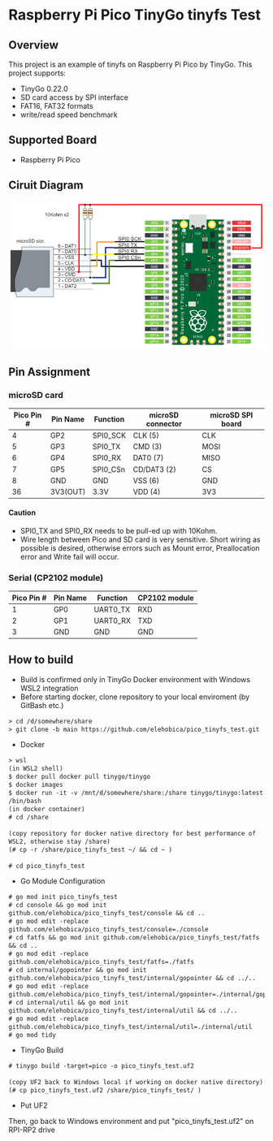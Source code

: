 # Raspberry Pi Pico TinyGo tinyfs Test
## Overview
This project is an example of tinyfs on Raspberry Pi Pico by TinyGo.
This project supports:
* TinyGo 0.22.0
* SD card access by SPI interface
* FAT16, FAT32 formats
* write/read speed benchmark

## Supported Board
* Raspberry Pi Pico

## Ciruit Diagram
![Circuit Diagram](doc/Pico_FatFs_Test_Schematic.png)

## Pin Assignment
### microSD card

| Pico Pin # | Pin Name | Function | microSD connector | microSD SPI board |
----|----|----|----|----
|  4 | GP2 | SPI0_SCK | CLK (5) | CLK |
|  5 | GP3 | SPI0_TX | CMD (3) | MOSI |
|  6 | GP4 | SPI0_RX | DAT0 (7) | MISO |
|  7 | GP5 | SPI0_CSn | CD/DAT3 (2) | CS |
|  8 | GND | GND | VSS (6) | GND |
| 36 | 3V3(OUT) | 3.3V | VDD (4) | 3V3 |

#### Caution
* SPI0_TX and SPI0_RX needs to be pull-ed up with 10Kohm.
* Wire length between Pico and SD card is very sensitive. Short wiring as possible is desired, otherwise errors such as Mount error, Preallocation error and Write fail will occur.

### Serial (CP2102 module)
| Pico Pin # | Pin Name | Function | CP2102 module |
----|----|----|----
|  1 | GP0 | UART0_TX | RXD |
|  2 | GP1 | UART0_RX | TXD |
|  3 | GND | GND | GND |

## How to build
* Build is confirmed only in TinyGo Docker environment with Windows WSL2 integration
* Before starting docker, clone repository to your local enviroment (by GitBash etc.)
```
> cd /d/somewhere/share
> git clone -b main https://github.com/elehobica/pico_tinyfs_test.git
```

* Docker
```
> wsl
(in WSL2 shell)
$ docker pull docker pull tinygo/tinygo
$ docker images
$ docker run -it -v /mnt/d/somewhere/share:/share tinygo/tinygo:latest /bin/bash
(in docker container)
# cd /share

(copy repository for docker native directory for best performance of WSL2, otherwise stay /share)
(# cp -r /share/pico_tinyfs_test ~/ && cd ~ )

# cd pico_tinyfs_test
```

* Go Module Configuration
```
# go mod init pico_tinyfs_test
# cd console && go mod init github.com/elehobica/pico_tinyfs_test/console && cd ..
# go mod edit -replace github.com/elehobica/pico_tinyfs_test/console=./console
# cd fatfs && go mod init github.com/elehobica/pico_tinyfs_test/fatfs && cd ..
# go mod edit -replace github.com/elehobica/pico_tinyfs_test/fatfs=./fatfs
# cd internal/gopointer && go mod init github.com/elehobica/pico_tinyfs_test/internal/gopointer && cd ../..
# go mod edit -replace github.com/elehobica/pico_tinyfs_test/internal/gopointer=./internal/gopointer
# cd internal/util && go mod init github.com/elehobica/pico_tinyfs_test/internal/util && cd ../..
# go mod edit -replace github.com/elehobica/pico_tinyfs_test/internal/util=./internal/util
# go mod tidy
```

* TinyGo Build
```
# tinygo build -target=pico -o pico_tinyfs_test.uf2

(copy UF2 back to Windows local if working on docker native directory)
(# cp pico_tinyfs_test.uf2 /share/pico_tinyfs_test/ )
```

* Put UF2 

Then, go back to Windows environment and put "pico_tinyfs_test.uf2" on RPI-RP2 drive